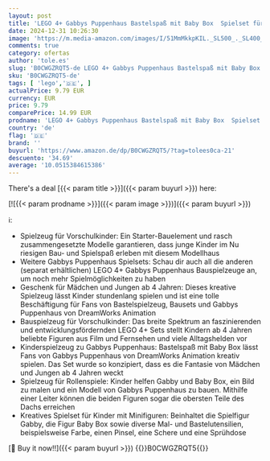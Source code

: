 ```yaml
---
layout: post
title: 'LEGO 4+ Gabbys Puppenhaus Bastelspaß mit Baby Box  Spielset für Rollenspiele  kreatives Kunst- und Bastelset für Mädchen und Jungen ab 4 Jahren  Spielzeug-Modellhaus 10795'
date: 2024-12-31 10:26:30
image: 'https://m.media-amazon.com/images/I/51MmMkkpKIL._SL500_._SL400_.jpg'
comments: true
category: ofertas
author: 'tole.es'
slug: 'B0CWGZRQT5-de LEGO 4+ Gabbys Puppenhaus Bastelspaß mit Baby Box Spielset...'
sku: 'B0CWGZRQT5-de'
tags: [ 'lego','🇩🇪', ]
actualPrice: 9.79 EUR
currency: EUR
price: 9.79
comparePrice: 14.99 EUR
prodname: 'LEGO 4+ Gabbys Puppenhaus Bastelspaß mit Baby Box  Spielset für Rollenspiele  kreatives Kunst- und Bastelset für Mädchen und Jungen ab 4 Jahren  Spielzeug-Modellhaus 10795'
country: 'de'
flag: '🇩🇪'
brand: ''
buyurl: 'https://www.amazon.de/dp/B0CWGZRQT5/?tag=tolees0ca-21'
descuento: '34.69'
average: '10.0515384615386'
---
```


There's a deal [{{< param title >}}]({{< param buyurl >}})  here:

[![{{< param prodname >}}]({{< param image >}})]({{< param buyurl >}})

ℹ️:

- Spielzeug für Vorschulkinder: Ein Starter-Bauelement und rasch zusammengesetzte Modelle garantieren, dass junge Kinder im Nu riesigen Bau- und Spielspaß erleben mit diesem Modellhaus
- Weitere Gabbys Puppenhaus Spielsets: Schau dir auch all die anderen (separat erhältlichen) LEGO 4+ Gabbys Puppenhaus Bauspielzeuge an, um noch mehr Spielmöglichkeiten zu haben
- Geschenk für Mädchen und Jungen ab 4 Jahren: Dieses kreative Spielzeug lässt Kinder stundenlang spielen und ist eine tolle Beschäftigung für Fans von Bastelspielzeug, Bausets und Gabbys Puppenhaus von DreamWorks Animation
- Bauspielzeug für Vorschulkinder: Das breite Spektrum an faszinierenden und entwicklungsfördernden LEGO 4+ Sets stellt Kindern ab 4 Jahren beliebte Figuren aus Film und Fernsehen und viele Alltagshelden vor
- Kinderspielzeug zu Gabbys Puppenhaus: Bastelspaß mit Baby Box lässt Fans von Gabbys Puppenhaus von DreamWorks Animation kreativ spielen. Das Set wurde so konzipiert, dass es die Fantasie von Mädchen und Jungen ab 4 Jahren weckt
- Spielzeug für Rollenspiele: Kinder helfen Gabby und Baby Box, ein Bild zu malen und ein Modell von Gabbys Puppenhaus zu bauen. Mithilfe einer Leiter können die beiden Figuren sogar die obersten Teile des Dachs erreichen
- Kreatives Spielset für Kinder mit Minifiguren: Beinhaltet die Spielfigur Gabby, die Figur Baby Box sowie diverse Mal- und Bastelutensilien, beispielsweise Farbe, einen Pinsel, eine Schere und eine Sprühdose

[🛒 Buy it now!!]({{< param buyurl >}})
{{<world>}}B0CWGZRQT5{{</world>}}
